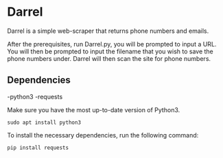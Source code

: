 # Darrel
Darrel is a simple web-scraper that returns phone numbers and emails.

After the prerequisites, run Darrel.py, you will be prompted to input a URL. You will then be prompted to input the filename that you wish to save the phone numbers under.
Darrel will then scan the site for phone numbers.

## Dependencies

-python3
-requests

Make sure you have the most up-to-date version of Python3.

```sudo apt install python3```

To install the necessary dependencies, run the following command:

```pip install requests```
